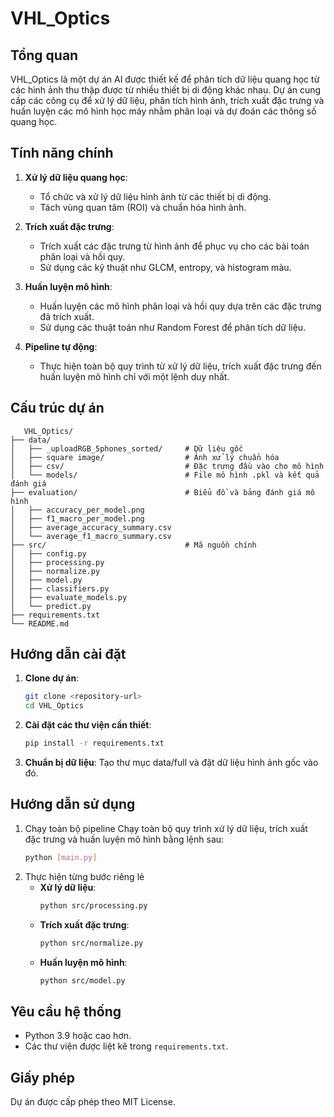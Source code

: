 # VHL_Optics

## Tổng quan

VHL_Optics là một dự án AI được thiết kế để phân tích dữ liệu quang học từ các hình ảnh thu thập được từ nhiều thiết bị di động khác nhau. Dự án cung cấp các công cụ để xử lý dữ liệu, phân tích hình ảnh, trích xuất đặc trưng và huấn luyện các mô hình học máy nhằm phân loại và dự đoán các thông số quang học.

## Tính năng chính

1. **Xử lý dữ liệu quang học**:
   - Tổ chức và xử lý dữ liệu hình ảnh từ các thiết bị di động.
   - Tách vùng quan tâm (ROI) và chuẩn hóa hình ảnh.

2. **Trích xuất đặc trưng**:
   - Trích xuất các đặc trưng từ hình ảnh để phục vụ cho các bài toán phân loại và hồi quy.
   - Sử dụng các kỹ thuật như GLCM, entropy, và histogram màu.

3. **Huấn luyện mô hình**:
   - Huấn luyện các mô hình phân loại và hồi quy dựa trên các đặc trưng đã trích xuất.
   - Sử dụng các thuật toán như Random Forest để phân tích dữ liệu.

4. **Pipeline tự động**:
   - Thực hiện toàn bộ quy trình từ xử lý dữ liệu, trích xuất đặc trưng đến huấn luyện mô hình chỉ với một lệnh duy nhất.

## Cấu trúc dự án
```
   VHL_Optics/
├── data/
│   ├── _uploadRGB_5phones_sorted/     # Dữ liệu gốc
│   ├── square image/                  # Ảnh xử lý chuẩn hóa
│   ├── csv/                           # Đặc trưng đầu vào cho mô hình
│   └── models/                        # File mô hình .pkl và kết quả đánh giá
├── evaluation/                        # Biểu đồ và bảng đánh giá mô hình
│   ├── accuracy_per_model.png
│   ├── f1_macro_per_model.png
│   ├── average_accuracy_summary.csv
│   └── average_f1_macro_summary.csv
├── src/                               # Mã nguồn chính
│   ├── config.py
│   ├── processing.py
│   ├── normalize.py
│   ├── model.py
│   ├── classifiers.py
│   ├── evaluate_models.py
│   └── predict.py
├── requirements.txt
└── README.md
```
## Hướng dẫn cài đặt

1. **Clone dự án**:
   ```bash
   git clone <repository-url>
   cd VHL_Optics
   ```
2. **Cài đặt các thư viện cần thiết**:
   ```bash
   pip install -r requirements.txt
   ```
3. **Chuẩn bị dữ liệu**:
   Tạo thư mục data/full và đặt dữ liệu hình ảnh gốc vào đó.

## Hướng dẫn sử dụng
1. Chạy toàn bộ pipeline
   Chạy toàn bộ quy trình xử lý dữ liệu, trích xuất đặc trưng và huấn luyện mô hình bằng lệnh sau:
   ```bash
   python [main.py]
   ```
2. Thực hiện từng bước riêng lẻ
   - **Xử lý dữ liệu**:
      ```bash
      python src/processing.py
      ```
   - **Trích xuất đặc trưng**:
      ```bash
      python src/normalize.py
      ```
   - **Huấn luyện mô hình**:
      ```bash
      python src/model.py
      ```

## Yêu cầu hệ thống
 - Python 3.9 hoặc cao hơn.
 - Các thư viện được liệt kê trong `requirements.txt`.

## Giấy phép
Dự án được cấp phép theo MIT License.
